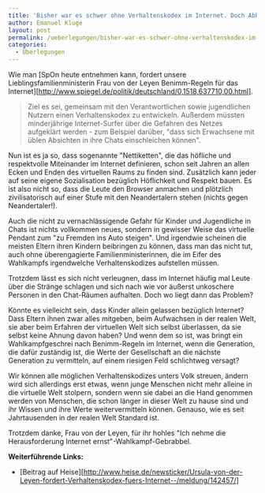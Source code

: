 ```yaml
---
title: 'Bisher war es schwer ohne Verhaltenskodex im Internet. Doch Abhilfe ist in Sicht &hellip;'
author: Emanuel Kluge
layout: post
permalink: /ueberlegungen/bisher-war-es-schwer-ohne-verhaltenskodex-im-internet-doch-abhilfe-ist-in-sicht/
categories:
  - Überlegungen
---
```


Wie man [SpOn heute entnehmen kann, fordert unsere Lieblingsfamilienministerin Frau von der Leyen Benimm-Regeln für das Internet][http://www.spiegel.de/politik/deutschland/0,1518,637710,00.html].

> Ziel es sei, gemeinsam mit den Verantwortlichen sowie jugendlichen Nutzern einen Verhaltenskodex zu entwickeln. Außerdem müssten minderjährige <span lang="en">Internet-Surfer</span> über die Gefahren des Netzes aufgeklärt werden - zum Beispiel darüber, "dass sich Erwachsene mit üblen Absichten in ihre Chats einschleichen können".

Nun ist es ja so, dass sogenannte "Nettiketten", die das höfliche und respektvolle Miteinander im Internet definieren, schon seit Jahren an allen Ecken und Enden des virtuellen Raums zu finden sind. Zusätzlich kann jeder auf seine eigene Sozialisation bezüglich Höflichkeit und Respekt bauen. Es ist also nicht so, dass die Leute den Browser anmachen und plötzlich zivilisatorisch auf einer Stufe mit den Neandertalern stehen (nichts gegen Neandertaler!).

Auch die nicht zu vernachlässigende Gefahr für Kinder und Jugendliche in Chats ist nichts vollkommen neues, sondern in gewisser Weise das virtuelle Pendant zum "zu Fremden ins Auto steigen". Und irgendwie scheinen die meisten Eltern ihren Kindern beibringen zu können, dass man das nicht tut, auch ohne überengagierte Familienministerinnen, die im Eifer des Wahlkampfs irgendwelche Verhaltenskodizes aufstellen müssen.

Trotzdem lässt es sich nicht verleugnen, dass im Internet häufig mal Leute über die Stränge schlagen und sich nach wie vor äußerst unkoschere Personen in den Chat-Räumen aufhalten. Doch wo liegt dann das Problem?

Könnte es vielleicht sein, dass Kinder allein gelassen bezüglich Internet? Dass Eltern ihnen zwar alles mitgeben, beim Aufwachsen in der realen Welt, sie aber beim Erfahren der virtuellen Welt sich selbst überlassen, da sie selbst keine Ahnung davon haben? Und wenn dem so ist, was bringt ein Wahlkampfgeschrei nach Benimm-Regeln im Internet, wenn die Generation, die dafür zuständig ist, die Werte der Gesellschaft an die nächste Generation zu vermitteln, auf einem riesigen Feld schlichtweg versagt?

Wir können alle möglichen Verhaltenskodizes unters Volk streuen, ändern wird sich allerdings erst etwas, wenn junge Menschen nicht mehr alleine in die virtuelle Welt stolpern, sondern wenn sie dabei an die Hand genommen werden von Menschen, die schon länger in dieser Welt zu hause sind und ihr Wissen und ihre Werte weitervermitteln können. Genauso, wie es seit Jahrtausenden in der realen Welt Standard ist.

Trotzdem danke, Frau von der Leyen, für ihr hohles "Ich nehme die Herausforderung Internet ernst"-Wahlkampf-Gebrabbel.

**Weiterführende Links:**

 * [Beitrag auf Heise][http://www.heise.de/newsticker/Ursula-von-der-Leyen-fordert-Verhaltenskodex-fuers-Internet--/meldung/142457/]
